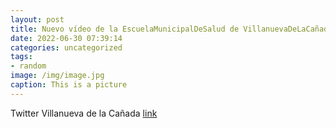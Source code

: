 ```yaml
---
layout: post
title: Nuevo vídeo de la EscuelaMunicipalDeSalud de VillanuevaDeLaCañada. En esta ocasión, sobre los aspectos psicológicos de la obes...
date: 2022-06-30 07:39:14
categories: uncategorized
tags:
- random
image: /img/image.jpg
caption: This is a picture
---
```

Twitter Villanueva de la Cañada [link](https://twitter.com/AytoVDLCanada/status/1542120086214959106)
